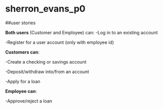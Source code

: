 # sherron_evans_p0



##user stories

**Both users** (Customer and Employee) can:
-Log in to an existing account

-Register for a user account (only with employee id)

**Customers can**:

-Create a checking or savings account

-Deposit/withdraw into/from an account

-Apply for a loan

**Employee can**:

-Approve/reject a loan

